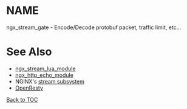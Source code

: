 NAME
====

ngx_stream_gate - Encode/Decode protobuf packet, traffic limit, etc...


See Also
========

* [ngx_stream_lua_module](https://github.com/openresty/stream-lua-nginx-module/#readme)
* [ngx_http_echo_module](https://github.com/openresty/echo-nginx-module/#readme)
* NGINX's [stream subsystem](http://nginx.org/en/docs/stream/ngx_stream_core_module.html)
* [OpenResty](https://openresty.org)

[Back to TOC](#table-of-contents)

